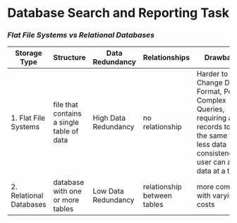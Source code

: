 # Database Search and Reporting Task
###  *Flat File Systems vs Relational Databases*
| Storage Type             | Structure                     | Data Redundancy |  Relationships | Drawbacks |
| -------------------------| --------------------------                | ----------------          | --------------                | ----------|
| 1. Flat File Systems     | file that contains a single table of data |  High Data Redundancy     |  no relationship              | Harder to Change Data Format, Poor at Complex Queries, requiring all records to have the same fields, less data consistency,one user can access data at a time.     |          
| 2. Relational Databases  | database with one or more tables          |  Low Data Redundancy      | relationship between tables   | more complex with varying costs      |